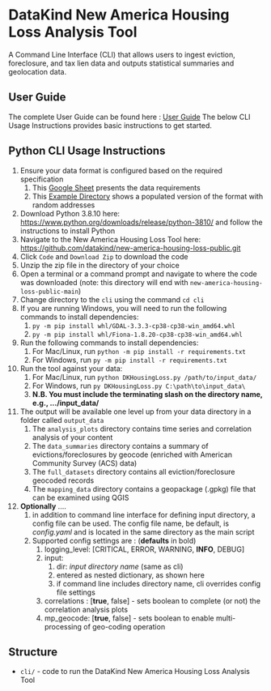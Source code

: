 # DataKind New America Housing Loss Analysis Tool #

A Command Line Interface (CLI) that allows users to ingest eviction, 
foreclosure, and tax lien data and outputs statistical summaries and 
geolocation data. 

##  User Guide

The complete User Guide can be found here : [User Guide](https://www.newamerica.org/future-land-housing/reports/foreclosure-and-eviction-analysis-tool/)
The below CLI Usage Instructions provides basic instructions to get started.

## Python CLI Usage Instructions
1. Ensure your data format is configured based on the required specification 
   1. This [Google Sheet](https://docs.google.com/spreadsheets/d/1WKxpcxZI_MMJJ5lqcwauhsuw3NBxwcG5/edit?usp=sharing&ouid=104702318722434350576&rtpof=true&sd=true) presents the data requirements
   2. This [Example Directory](https://github.com/datakind/new-america-housing-loss-public/tree/main/cli/collection/tests/resources) shows a populated version of the format with random addresses
2. Download Python 3.8.10 here: https://www.python.org/downloads/release/python-3810/ and follow the instructions to install Python
3. Navigate to the New America Housing Loss Tool here: https://github.com/datakind/new-america-housing-loss-public.git
4. Click `Code` and `Download Zip` to download the code
5. Unzip the zip file in the directory of your choice
6. Open a terminal or a command prompt and navigate to where the code was downloaded (note: this directory will end with `new-america-housing-loss-public-main`)
7. Change directory to the `cli` using the command `cd cli` 
8. If you are running Windows, you will need to run the following commands to install dependencies:
   1. `py -m pip install whl/GDAL-3.3.3-cp38-cp38-win_amd64.whl`
   2. `py -m pip install whl/Fiona-1.8.20-cp38-cp38-win_amd64.whl`
9. Run the following commands to install dependencies:
   1. For Mac/Linux, run `python -m pip install -r requirements.txt`
   2. For Windows, run `py -m pip install -r requirements.txt`
10. Run the tool against your data:
    1. For Mac/Linux, run `python DKHousingLoss.py /path/to/input_data/`
    2. For Windows, run `py DKHousingLoss.py C:\path\to\input_data\`
    3. **N.B. You must include the terminating slash on the directory name, e.g., .../input_data/**
11. The output will be available one level up from your data directory in a folder called `output_data`
    1. The `analysis_plots` directory contains time series and correlation analysis of your content
    2. The `data_summaries` directory contains a summary of evictions/foreclosures by geocode (enriched with American Community Survey (ACS) data)
    3. The `full_datasets` directory contains all eviction/foreclosure geocoded records
    4. The `mapping_data` directory contains a geopackage (.gpkg) file that can be examined using QGIS
12. __Optionally__ ....
    1. in addition to command line interface for defining input directory, a config file can be used. The config file name, be default, is _config.yaml_ and is located in the same directory as the main script
    2. Supported config settings are : (__defaults__ in bold)
       1. logging_level: [CRITICAL, ERROR, WARNING, __INFO__, DEBUG]
       2. input:
          1. dir: _input directory name_ (same as cli)
          2. entered as nested dictionary, as shown here
          3. if command line includes directory name, cli overrides config file settings
       3. correlations : [__true__, false] - sets boolean to complete (or not) the correlation analysis plots
       4. mp_geocode: [__true__, false] - sets boolean to enable multi-processing of geo-coding operation

    
## Structure

* `cli/` - code to run the DataKind New America Housing Loss Analysis Tool
